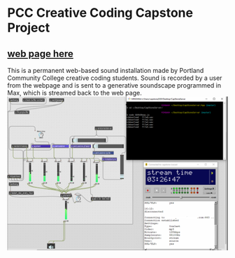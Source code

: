 # PCC Creative Coding Capstone Project
## [web page here](theinput.tk) 

This is a permanent web-based sound installation made by Portland Community College creative coding students. Sound is recorded by a user from the webpage and is sent to a generative soundscape programmed in Max, which is streamed back to the web page.
![max patch screenshot](https://github.com/edubz/CapStoneServer/blob/master/screenshot.png)